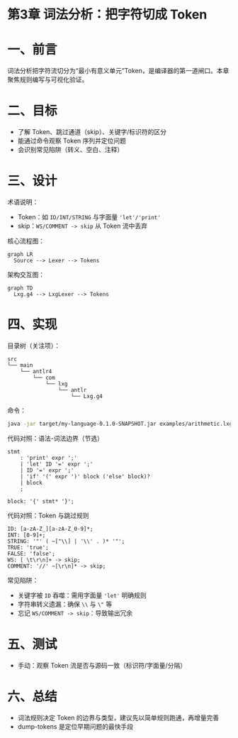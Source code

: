 # 第3章 词法分析：把字符切成 Token

# 一、前言

词法分析把字符流切分为“最小有意义单元”Token，是编译器的第一道闸口。本章聚焦规则编写与可视化验证。

# 二、目标

- 了解 Token、跳过通道（skip）、关键字/标识符的区分
- 能通过命令观察 Token 序列并定位问题
- 会识别常见陷阱（转义、空白、注释）

# 三、设计

术语说明：

- Token：如 `ID/INT/STRING` 与字面量 `'let'/'print'`
- skip：`WS/COMMENT -> skip` 从 Token 流中丢弃

核心流程图：

```mermaid
graph LR
  Source --> Lexer --> Tokens
```

架构交互图：

```mermaid
graph TD
  Lxg.g4 --> LxgLexer --> Tokens
```

# 四、实现

目录树（关注项）：

```text
src
└── main
    └── antlr4
        └── com
            └── lxg
                └── antlr
                    └── Lxg.g4
```

命令：

```bash
java -jar target/my-language-0.1.0-SNAPSHOT.jar examples/arithmetic.lxg --dump-tokens
```

代码对照：语法-词法边界（节选）

```5:13:src/main/antlr4/com/lxg/antlr/Lxg.g4
stmt
    : 'print' expr ';'
    | 'let' ID '=' expr ';'
    | ID '=' expr ';'
    | 'if' '(' expr ')' block ('else' block)?
    | block
    ;

block: '{' stmt* '}';
```

代码对照：Token 与跳过规则

```36:42:src/main/antlr4/com/lxg/antlr/Lxg.g4
ID: [a-zA-Z_][a-zA-Z_0-9]*;
INT: [0-9]+;
STRING: '"' ( ~["\\] | '\\' . )* '"';
TRUE: 'true';
FALSE: 'false';
WS: [ \t\r\n]+ -> skip;
COMMENT: '//' ~[\r\n]* -> skip;
```

常见陷阱：

- 关键字被 `ID` 吞噬：需用字面量 `'let'` 明确规则
- 字符串转义遗漏：确保 `\\` 与 `\"` 等
- 忘记 `WS/COMMENT -> skip`：导致输出冗余

# 五、测试

- 手动：观察 Token 流是否与源码一致（标识符/字面量/分隔）

# 六、总结

- 词法规则决定 Token 的边界与类型，建议先以简单规则跑通，再增量完善
- dump-tokens 是定位早期问题的最快手段 